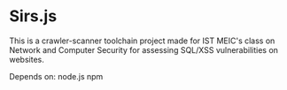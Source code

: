 Sirs.js
====
This is a crawler-scanner toolchain project made for IST MEIC's class on Network and Computer Security for assessing SQL/XSS vulnerabilities on websites.

Depends on:
node.js
npm

